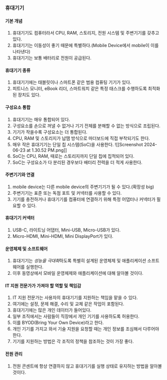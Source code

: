 ### 휴대기기

#### 기본 개념
1. 휴대기기도 컴퓨터라서 CPU, RAM, 스토리지, 전원 시스템 및 주변기기를 갖추고 있다.
2. 휴대기기는 이동성이 좋기 때문에 특별하다.(Mobile Device에서 mobile이 이를 나타낸다)
3. 휴대기기는 보통 배터리로 전원이 공급된다.

#### 휴대기기 종류
1. 휴대기기에는 태블릿이나 스마트폰 같은 범용 컴퓨팅 기기가 있다.
2. 피트니스 모니터, eBook 리더, 스마트워치 같은 특정 태스크를 수행하도록 최적화된 장치도 있다.

#### 구성요소 통합
1. 휴대기기는 매우 통합되어 있다.
2. 구성요소를 손으로 꺼낼 수 없거나 기기 전체를 분해할 수 없는 방식으로 조립된다.
3. 기기가 작을수록 구성요소는 더 통합된다.
4. CPU, RAM 및 스토리지가 납땜 방식으로 마더보드에 직접 부착되기도 한다.
5. 매우 작은 휴대기기는 단일 칩 시스템(SoC)을 사용한다.
   ![[Screenshot 2024-06-23 at 1.30.52 PM.png]]
6. SoC는 CPU, RAM, 때로는 스토리지까지 단일 칩에 집적되어 있다.
7. SoC는 구성요소가 다 분리된 경우보다 배터리 전력을 더 적게 사용한다.

#### 주변기기와 연결
1. mobile device는 다른 mobile device의 주변기기가 될 수 있다.(확장성 big)
2. 주변기기는 표준 또는 독점 포트 및 커넥터를 사용할 수 있다.
3. 기기를 충전하거나 휴대기기를 컴퓨터에 연결하기 위해 특정 어댑터나 커넥터가 필요할 수 있다.

#### 휴대기기 커넥터
1. USB-C, 라이트닝 어댑터, Mini-USB, Micro-USB가 있다.
2. Micro-HDMI, Mini-HDMI, Mini DisplayPort가 있다.

#### 운영체제 및 소프트웨어
1. 휴대기기는 *성능을 극대화*하도록 특별히 설계된 운영체제 및 애플리케이션 소프트웨어를 실행한다.
2. 이후 동영상에서 모바일 운영체제와 애플리케이션에 대해 알아볼 것이다.

#### IT 지원 전문가가 가져야 할 역할 및 책임감
1. IT 지원 전문가는 사용자의 휴대기기를 지원하는 책임을 맡을 수 있다.
2. 여기에는 설정, 문제 해결, 수리 및 교체 같은 작업이 포함된다.
3. 휴대기기에는 많은 개인 데이터가 들어있다.
4. 일부 조직에서는 사람들이 직장에서 개인 기기를 사용하도록 허용한다.
5. 이를 BYOD(Bring Your Own Device)라고 한다.
6. 개인 기기를 가지고 와서 기술 지원을 요청할 때는 개인 정보를 조심해서 다루어야 한다.
7. 기기를 지원하는 방법은 각 조직의 정책을 참조하는 것이 가장 좋다.

#### 전원 관리
1. 전원 콘센트에 항상 연결하지 않고 휴대기기를 실행 상태로 유지하는 방법을 알아볼 것이다.